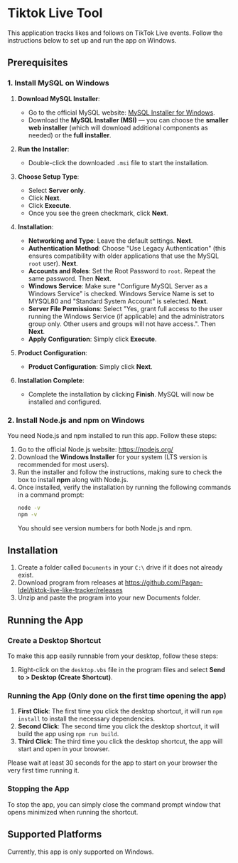 
# Tiktok Live Tool

This application tracks likes and follows on TikTok Live events. Follow the instructions below to set up and run the app on Windows.

## Prerequisites

### 1. Install MySQL on Windows

1. **Download MySQL Installer**:
   - Go to the official MySQL website: [MySQL Installer for Windows](https://dev.mysql.com/downloads/installer/).
   - Download the **MySQL Installer (MSI)** — you can choose the **smaller web installer** (which will download additional components as needed) or the **full installer**.

2. **Run the Installer**:
   - Double-click the downloaded `.msi` file to start the installation.

3. **Choose Setup Type**:
   - Select **Server only**.
   - Click **Next**.
   - Click **Execute**.
   - Once you see the green checkmark, click **Next**.

4. **Installation**:
   - **Networking and Type**: Leave the default settings. **Next**.
   - **Authentication Method**: Choose "Use Legacy Authentication" (this ensures compatibility with older applications that use the MySQL `root` user). **Next**.
   - **Accounts and Roles**: Set the Root Password to `root`. Repeat the same password. Then **Next**.
   - **Windows Service**: Make sure "Configure MySQL Server as a Windows Service" is checked. Windows Service Name is set to MYSQL80 and "Standard System Account" is selected. **Next**.
   - **Server File Permissions**: Select "Yes, grant full access to the user running the Windows Service (if applicable) and the administrators group only. Other users and groups will not have access.". Then **Next**.
   - **Apply Configuration**: Simply click **Execute**.

5. **Product Configuration**:
   - **Product Configuration**: Simply click **Next**.

6. **Installation Complete**:
   - Complete the installation by clicking **Finish**. MySQL will now be installed and configured.

### 2. Install Node.js and npm on Windows
You need Node.js and npm installed to run this app. Follow these steps:
1. Go to the official Node.js website: https://nodejs.org/
2. Download the **Windows Installer** for your system (LTS version is recommended for most users).
3. Run the installer and follow the instructions, making sure to check the box to install **npm** along with Node.js.
4. Once installed, verify the installation by running the following commands in a command prompt:
   ```bash
   node -v
   npm -v
   ```
   You should see version numbers for both Node.js and npm.

## Installation

1. Create a folder called `Documents` in your `C:\` drive if it does not already exist.
2. Download program from releases at https://github.com/Pagan-Idel/tiktok-live-like-tracker/releases
3. Unzip and paste the program into your new Documents folder.

## Running the App

### Create a Desktop Shortcut
To make this app easily runnable from your desktop, follow these steps:
1. Right-click on the `desktop.vbs` file in the program files and select **Send to > Desktop (Create Shortcut)**.

### Running the App (Only done on the first time opening the app)
1. **First Click**: The first time you click the desktop shortcut, it will run `npm install` to install the necessary dependencies.
2. **Second Click**: The second time you click the desktop shortcut, it will build the app using `npm run build`.
3. **Third Click**: The third time you click the desktop shortcut, the app will start and open in your browser.

Please wait at least 30 seconds for the app to start on your browser the very first time running it.

### Stopping the App
To stop the app, you can simply close the command prompt window that opens minimized when running the shortcut.

## Supported Platforms
Currently, this app is only supported on Windows.
